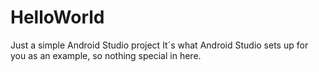 # HelloWorld
Just a simple Android Studio project
It´s what Android Studio sets up for you as an example, so nothing special in here.
